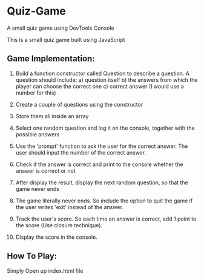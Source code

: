 # Quiz-Game
A small quiz game using DevTools Console

This is a small quiz game built using JavaScript

## Game Implementation:
1. Build a function constructor called Question to describe a question. A question should include:
a) question itself
b) the answers from which the player can choose the correct one
c) correct answer (I would use a number for this)

2. Create a couple of questions using the constructor

3. Store them all inside an array

4. Select one random question and log it on the console, together with the possible answers

5. Use the 'prompt' function to ask the user for the correct answer. The user should input the number of the correct answer.

6. Check if the answer is correct and print to the console whether the answer is correct or not

7. After display the result, display the next random question, so that the game never ends

8. The game literally never ends. So include the option to quit the game if the user writes 'exit' instead of the answer. 

9. Track the user's score. So each time an answer is correct, add 1 point to the score (Use closure technique).

10. Display the score in the console.

## How To Play:
Simply Open up index.html file
